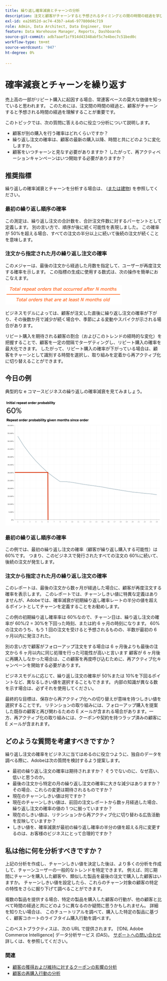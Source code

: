 ```yaml
---
title: 繰り返し確率減衰とチャーンの分析
description: 注文と顧客がチャーンすると予想されるタイミングとの間の時間の経過を学び、理解します。
exl-id: ea26052d-ac74-43b7-a4a6-977800d4c719
role: Admin, Data Architect, Data Engineer, User
feature: Data Warehouse Manager, Reports, Dashboards
source-git-commit: adb7aaef1cf914d43348abf5c7e4bec7c51bed0c
workflow-type: tm+mt
source-wordcount: '947'
ht-degree: 0%

---
```


# 確率減衰とチャーンを繰り返す

売上高の一部がリピート購入に起因する場合、常連客ベースの莫大な価値を知っていると思われます。 このためには、注文間の時間の経過と、顧客がチャーンすると予想される時間の経過を理解することが重要です。

このトピックでは、次の質問に答えるのに役立つ分析について説明します。

* 顧客が別の購入を行う確率はどれくらいですか？
* 繰り返し注文の確率は、顧客の最新の購入以降、時間と共にどのように変化しますか。
* 顧客をいつチャーンと見なす必要がありますか？ したがって、再アクティベーションキャンペーンはいつ開始する必要がありますか？

## 推奨指標

繰り返しの確率減衰とチャーンを分析する場合は、 ([または建物](../../data-user/reports/ess-manage-data-metrics.md)) を参照してください。

### 最初の繰り返し順序の確率

この測定は、繰り返し注文の合計数を、合計注文件数に対するパーセントとして定義します。 別の言い方で、順序が後に続く可能性を表現しました。 この確率が 50%を超える場合、すべての注文の半分以上に続いて後続の注文が続くことを意味します。

### 注文から指定された月の繰り返し注文の確率

このメジャーは、最後の注文から経過した月数を指定して、ユーザーが再度注文する確率を示します。 この指標の生成に使用する数式は、次の操作を簡単におこなえます。

![確率式を繰り返す](../../assets/Repeat_probability_formula.png)

ビジネスモデルによっては、顧客が注文した直後に繰り返し注文の確率が下がり、その後数か月で減少が続く場合や、季節による変動やスパイクが示される場合があります。

リピート購入を期待される顧客の割合（およびこのトレンドの経時的な変化）を把握することで、顧客を一定の間隔でターゲティングし、リピート購入の確率を最大化できます。 したがって、リピート購入の確率が下がっている場合は、顧客をチャーンとして識別する時間を選択し、取り組みを定着から再アクティブ化に切り替えることができます。

## 今日の例

典型的な e コマースビジネスの繰り返しの確率減衰を見てみましょう。

![注文から数か月後に指定された最初の繰り返し注文確率繰り返し注文確率。](../../assets/Order_probability_reports.png)

### 最初の繰り返し順序の確率

この例では、最初の繰り返し注文の確率（顧客が繰り返し購入する可能性）は 60%です。 つまり、このビジネスで発行されたすべての注文の 60%に続いて、後続の注文が発生します。

### 注文から指定された月の繰り返し注文の確率

このレポートは、最後の注文から数ヶ月が経過した場合に、顧客が再度注文する確率を表示します。 このレポートでは、チャーンしきい値に特異な定義はありませんが、Adobeでは、確率減衰が初期繰り返し確率レートの半分の値を超えるポイントとしてチャーンを定義することをお勧めします。

この例の初期繰り返し確率率は 60%なので、チャーン日は、繰り返し注文の確率が 60%/2 = 30%を下回った時刻、または約 6 ヶ月の時刻になります。 60%の注文のうち、もう 1 回の注文を受けると予想されるものの、半数が最初の 6 ヶ月以内に発注された。

別の言い方で顧客がフォローアップ注文をする場合は 6 ヶ月後よりも最後の注文から 6 ヶ月以内に同じ処理を行った可能性が高いと言います 顧客が 6 ヶ月後に再購入しなかった場合は、この顧客を再度呼び込むために、再アクティブ化キャンペーンを開始する必要があります。

ビジネスモデルに応じて、繰り返し注文の確率が 50%または 10%を下回るポイントなど、異なるしきい値を選択することもできます。 内部の知識が異なる数を示す場合は、必ずそれを使用してください。

最終的な目標は、保存から再アクティブ化への切り替えが意味を持つしきい値を選択することです。 リテンションの取り組みには、フォローアップ購入を提案した既存の顧客と再び関わるための E メールが含まれる場合があります。一方、再アクティブ化の取り組みには、クーポンや契約を持つラップ済みの顧客に E メールが含まれます。

## どのような質問を考慮すべきですか？

繰り返し注文の確率をビジネスに当てはめるのに役立つように、独自のデータを調べる際に、Adobeは次の質問を検討するよう提案します。

* 最初の繰り返し注文の確率は期待されますか？ そうでないのに、なぜ高い、低いと思うのか。
* 最後の注文から特定の月の繰り返し注文の確率に大きな減少はありますか？ その場合、これらの変更は期待されるものですか？
* 現在のチャーンしきい値は何ですか？
* 現在のチャーンしきい値は、前回の注文レポートから数ヶ月経過した場合、繰り返し注文の確率の値の 1 つに揃っていますか？
* 現在のしきい値は、リテンションから再アクティブ化に切り替わる広告活動を反映していますか？
* しきい値を、確率減衰が最初の繰り返し確率の半分の値を超える月に変更するのは、お客様のビジネスにとって合理的ですか？

## 私は他に何を分析すべきですか？

上記の分析を作成し、チャーンしきい値を決定した後は、より多くの分析を作成して、チャーンユーザーの一般的なトレンドを特定できます。 例えば、同じ期間にチャーンを購入した顧客や、類似した製品を最後の注文で購入した顧客はいますか。 チャーンしきい値を設定したら、これらのチャーン対象の顧客の特定の特性をさらに掘り下げて調べることができます。

複数の製品を提供する場合、特定の製品を購入した顧客の行動が、他の顧客と比べて時間の経過と共にどのように異なるのか疑問に思うかもしれません。 詳細を知りたい場合は、 このチュートリアルを調べて、購入した特定の製品に基づく、顧客コホートのライフタイム購入行動を調べます。

このベストプラクティスは、次の URL で提供されます。 [!DNL Adobe Commerce Intelligence] データ分析サービス (DAS)。 [サポートへの問い合わせ](https://experienceleague.adobe.com/docs/commerce-knowledge-base/kb/troubleshooting/miscellaneous/mbi-service-policies.html) 詳しくは、を参照してください。

### 関連

* [顧客の獲得および維持に対するクーポンの影響の分析](../analysis/coupon-impact.md)
* [顧客の再購入行動の分析](../analysis/repurchase-behavior.md)
